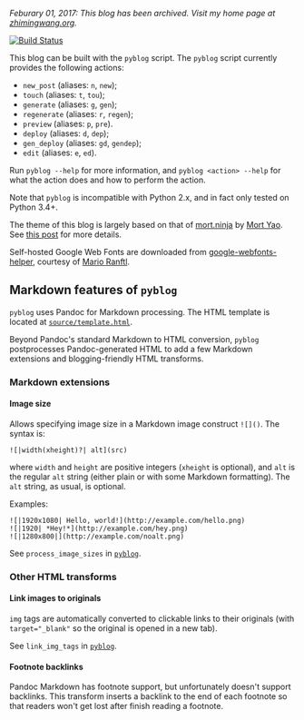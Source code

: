 *Feburary 01, 2017: This blog has been archived. Visit my home page at [zhimingwang.org](https://zhimingwang.org).*

[![Build Status](https://travis-ci.org/zmwangx/zmwangx.github.io.svg?branch=source)](https://travis-ci.org/zmwangx/zmwangx.github.io)

This blog can be built with the `pyblog` script. The `pyblog` script currently provides the following actions:

* `new_post` (aliases: `n`, `new`);
* `touch` (aliases: `t`, `tou`);
* `generate` (aliases: `g`, `gen`);
* `regenerate` (aliases: `r`, `regen`);
* `preview` (aliases: `p`, `pre`).
* `deploy` (aliases: `d`, `dep`);
* `gen_deploy` (aliases: `gd`, `gendep`);
* `edit` (aliases: `e`, `ed`).

Run `pyblog --help` for more information, and `pyblog <action> --help` for what the action does and how to perform the action.

Note that `pyblog` is incompatible with Python 2.x, and in fact only tested on Python 3.4+.

The theme of this blog is largely based on that of [mort.ninja](http://mort.ninja) by [Mort Yao](https://github.com/soimort). See [this post](https://zmwangx.github.io/blog/2015-05-05-new-blog-new-start.html) for more details.

Self-hosted Google Web Fonts are downloaded from [google-webfonts-helper](https://google-webfonts-helper.herokuapp.com/fonts), courtesy of [Mario Ranftl](http://ranf.tl/2014/12/23/self-hosting-google-web-fonts/).

## Markdown features of `pyblog`

`pyblog` uses Pandoc for Markdown processing. The HTML template is
located at [`source/template.html`](source/template.html).

Beyond Pandoc's standard Markdown to HTML conversion, `pyblog`
postprocesses Pandoc-generated HTML to add a few Markdown extensions and
blogging-friendly HTML transforms.

### Markdown extensions

#### Image size

Allows specifying image size in a Markdown image construct `![]()`. The
syntax is:

    ![|width(xheight)?| alt](src)

where `width` and `height` are positive integers (`xheight` is
optional), and `alt` is the regular `alt` string (either plain or with
some Markdown formatting). The `alt` string, as usual, is optional.

Examples:

    ![|1920x1080| Hello, world!](http://example.com/hello.png)
    ![|1920| *Hey!*](http://example.com/hey.png)
    ![|1280x800|](http://example.com/noalt.png)

See `process_image_sizes` in [`pyblog`](pyblog).

### Other HTML transforms

#### Link images to originals

`img` tags are automatically converted to clickable links to their
originals (with `target="_blank"` so the original is opened in a new
tab).

See `link_img_tags` in [`pyblog`](pyblog).

#### Footnote backlinks

Pandoc Markdown has footnote support, but unfortunately doesn't support
backlinks. This transform inserts a backlink to the end of each
footnote so that readers won't get lost after finish reading a footnote.
